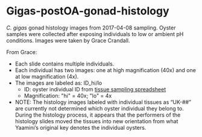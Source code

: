 # Gigas-postOA-gonad-histology

*C. gigas* gonad histology images from 2017-04-08 sampling. Oyster samples were collected after exposing individuals to low or ambient pH conditions. Images were taken by Grace Crandall. 

From Grace: 

- Each slide contains multiple individuals. 
- Each individual has two images: one at high magnification (40x) and one at low magnification (4x). 
- The images are labeled as: ID_hi/lo
  - ID: oyster individual ID from [tissue sampling spreadsheet](https://github.com/RobertsLab/project-oyster-oa/blob/master/data/Manchester/2017-Adult-Gigas-Tissue-Sampling/20170408-GigasTissueSamplingInformation.xlsx)
  - Magnification: "hi" = 40x; "lo" = 4x
- NOTE: The histology images labeled with individual tissues as “UK-##” are currently not determined which oyster individual they belong to. During the histology process, it appears that the performers of the histology slides moved the tissues into new orientation from what Yaamini’s original key denotes the individual oysters.
